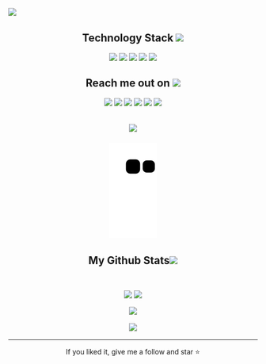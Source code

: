 
<!--  portfolio em breve  -->
<p align="center">
 
</p align="center">
<img src="banner image" />


<!-- <p align="center">
  I'm a 3rd year student pursuing Master's in Computer Applications 🎓 from Guru Gobind Singh Indraprastha University 🏛. I'm a passionate learner who's always willing to learn and work across technologies and domains 💡. I love to explore new technologies and leverage them to solve real-life problems ✨. Apart from that I also love to guide and mentor newbies👨🏻‍💻. I'm deep into Web 🕸️ Development.
</p>   -->

<h2 align="center">Technology Stack <img src="https://github.com/ritik307/ritik307/blob/main/images/laptop.gif" width="50"></h2>

<p align="center">
  <a href="https:github.com/GusttavoHenry//" target="_blank"><img src="https://img.shields.io/badge/Python-14354C?style=for-the-badge&logo=python&logoColor=white" target="_blank"></a> 
  <a href="https://github.com/GusttavoHenry" target="_blank"><img src="https://img.shields.io/badge/HTML-239120?style=for-the-badge&logo=html5&logoColor=white" target="_blank"></a> 
<a href="https://github.com/GusttavoHenry" target="_blank"><img src="https://img.shields.io/badge/CSS-239120?&style=for-the-badge&logo=css3&logoColor=white" target="_blank"></a> 
  <a href="https://www.adobe.com/products/photoshop.html" target="_blank"><img src="https://img.shields.io/badge/Adobe%20Photoshop-31A8FF?style=for-the-badge&logo=Adobe%20Photoshop&logoColor=black" target="_blank"></a>
  <a href="https://www.kali.org" target="_blank"><img src="https://img.shields.io/badge/Linux-FCC624?style=for-the-badge&logo=linux&logoColor=black" target="_blank"></a>
</p>

<h2 align="center">Reach me out on <img src="https://media0.giphy.com/media/jqNPzdTTxQfOgOqpO4/source.gif" width="50"></h2>

<p align="center">
  <a href="https://instagram.com/lucas.revolt" target="_blank"><img src="https://img.shields.io/badge/-Instagram-%23E4405F?style=for-the-badge&logo=instagram&logoColor=white" target="_blank"></a>
 <a href="https://discord.com/users/306164435955875840" target="_blank"><img src="https://img.shields.io/badge/Discord-7289DA?style=for-the-badge&logo=discord&logoColor=white" target="_blank"></a> 
  <a href = "gustavohenriquegsb@gmail.com"
"><img src="https://img.shields.io/badge/-Gmail-%23333?style=for-the-badge&logo=gmail&logoColor=white" target="_blank"></a>
  <a href="https://www.linkedin.com/in/lucaslopesdasilva/" target="_blank"><img src="https://img.shields.io/badge/-LinkedIn-%230077B5?style=for-the-badge&logo=linkedin&logoColor=white" target="_blank"></a> 
  <a href="https://twitter.com/eoLucasS114" target="_blank"><img src="https://img.shields.io/badge/Twitter-1DA1F2?style=for-the-badge&logo=twitter&logoColor=white" target="_blank"></a>
 <a href="https://github.com/GusttavoHenry" target="_blank"><img src="https://img.shields.io/badge/GitHub-100000?style=for-the-badge&logo=github&logoColor=white" target="_blank"></a>

</a>
</p>


<h2 align="center">
   <img src="https://media.giphy.com/media/xUA7aZeLE2e0P7Znz2/giphy.gif" width="50">
</h2>
<p align="center">
  <img src="https://github.com/eoLucasS/eoLucasS/raw/output/github-contribution-grid-snake.svg" alt="snake"></center>
</p>

<h2 align="center">
  My Github Stats<img src="https://media.giphy.com/media/VgCDAzcKvsR6OM0uWg/giphy.gif" width="50">
</h2>
 
<br>

<p align = "center">
  <img  src = "https://github-readme-stats.vercel.app/api?username=eoLucasS&show_icons=true&theme=radical&line_height=27">
  <img src = "https://github-readme-stats.vercel.app/api/top-langs/?username=GusttavoHenryS&layout=compact&langs_count=7&theme=radical"/>
</p>

<p align = "center">
 <img  src="https://github-readme-streak-stats.herokuapp.com/?user=eoLucasS&show_icons=true&locale=en&layout=compact&theme=radical&line_height=0" />
</p> 

<p align = "center">
 <img src="https://activity-graph.herokuapp.com/graph?username=ritik307&theme=redical">
</p> 
<hr>
<p align="center">If you liked it, give me a follow and star ⭐</p>
